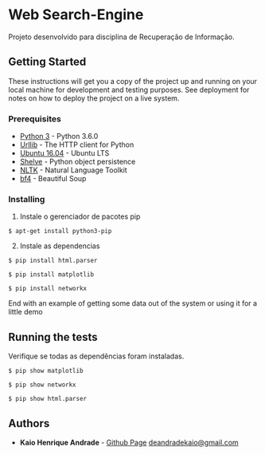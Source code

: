 # Web Search-Engine 

Projeto desenvolvido para disciplina de Recuperação de Informação.

## Getting Started

These instructions will get you a copy of the project up and running on your local machine for development and testing purposes. See deployment for notes on how to deploy the project on a live system.

### Prerequisites

* [Python 3](https://www.python.org/downloads/) - Python 3.6.0
* [Urllib](https://docs.python.org/3/library/urllib.html) - The HTTP client for Python
* [Ubuntu 16.04](http://releases.ubuntu.com/16.04/) - Ubuntu LTS
* [Shelve](https://docs.python.org/3/library/shelve.html) - Python object persistence
* [NLTK](http://www.nltk.org/) - Natural Language Toolkit
* [bf4](https://www.crummy.com/software/BeautifulSoup/bs4/doc/) - Beautiful Soup




### Installing

1. Instale o gerenciador de pacotes pip

```
$ apt-get install python3-pip
```

2. Instale as dependencias

```
$ pip install html.parser
```

```
$ pip install matplotlib
```

```
$ pip install networkx
```



End with an example of getting some data out of the system or using it for a little demo

## Running the tests

Verifique se todas as dependências foram instaladas.

```
$ pip show matplotlib
```
```
$ pip show networkx
```
```
$ pip show html.parser
```
## Authors

* **Kaio Henrique Andrade** - [Github Page](https://andradekaio.github.io)
deandradekaio@gmail.com



